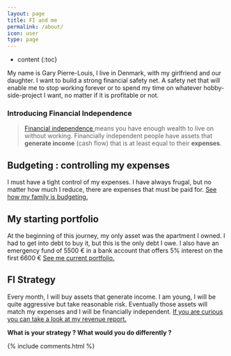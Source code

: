 ```yaml
---
layout: page
title: FI and me
permalink: /about/
icon: user
type: page
---
```


* content
{:toc}

My name is Gary Pierre-Louis, I live in Denmark, with my girlfriend and our daughter. I want to build a strong financial safety net. A safety net that will enable me to stop working forever or to spend my time on whatever hobby-side-project I want, no matter if it is profitable or not.

### Introducing Financial Independence

> [Financial independence ](https://en.wikipedia.org/wiki/Financial_independence) means you have enough wealth to live on without working. Financially independent people have assets that **generate income** (cash flow) that is at least equal to their **expenses**.

## Budgeting : controlling my expenses

I must have a tight control of my expenses. I have always frugal, but no matter how much I reduce, there are expenses that must be paid for. [See how my family is budgeting.]({{site.url}}/budget)

## My starting portfolio

At the beginning of this journey, my only asset was the apartment I owned. I had to get into debt to buy it, but this is the only debt I owe.
I also have an emergency fund of 5500 € in a bank account that offers 5% interest on the first 6600 € [See me current portfolio.]({{site.url}}/portfolio)

## FI Strategy

Every month, I will buy assets that generate income. I am young, I will be quite aggressive but take reasonable risk. Eventually those assets will match my expenses and I will be financially independent. [If you are curious you can take a look at my revenue report.]({{site.url}}/category/revenue_report)

**What is your strategy ? What would you do differently ?**

{% include comments.html %}
